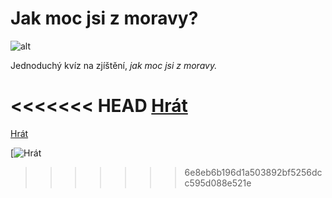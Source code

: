 # Jak moc jsi z moravy?

![alt](./public/showoff.gif)

Jednoduchý kvíz na zjíštění, _jak moc jsi z
moravy._

<<<<<<< HEAD
[Hrát](https://morava.lol)
=======
[Hrát](https://morava.lol/)


[![Hrát](https://morava.lol/test,%20open-source%20markdown%20editor%20for%20any%20user%20E2%9C%A8%20https://github.com/jonsn0w/hyde%20%F0%9F%A4%97)
>>>>>>> 6e8eb6b196d1a503892bf5256dcc595d088e521e
